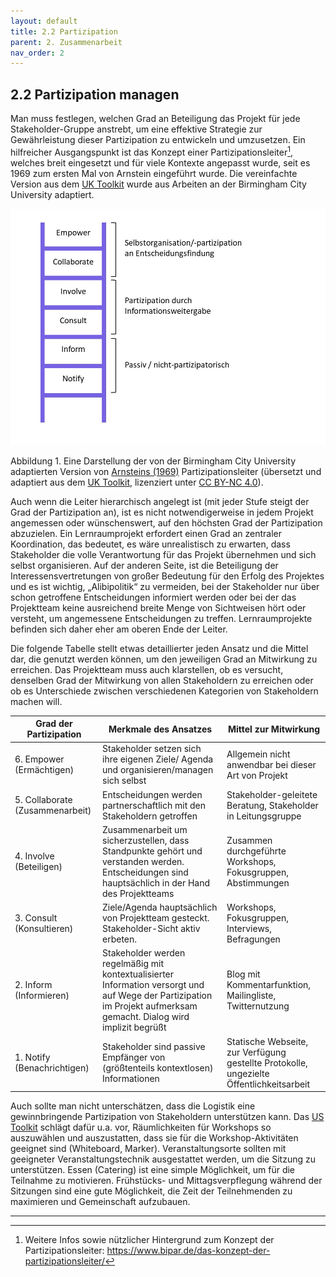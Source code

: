```yaml
---
layout: default
title: 2.2 Partizipation
parent: 2. Zusammenarbeit
nav_order: 2
---
```

## 2.2 Partizipation managen 

Man muss festlegen,  welchen Grad an Beteiligung das Projekt für
jede Stakeholder-Gruppe anstrebt, um eine effektive Strategie zur
Gewährleistung dieser Partizipation zu entwickeln und umzusetzen. Ein
hilfreicher Ausgangspunkt ist das Konzept einer
Partizipationsleiter[^7], welches breit eingesetzt und für viele
Kontexte angepasst wurde, seit es 1969 zum ersten Mal von Arnstein
eingeführt wurde. Die vereinfachte Version aus dem [UK Toolkit](../11_Referenzen.md) wurde aus Arbeiten
an der Birmingham City University adaptiert.

![Abbildung 1](../00_Abbildungen/02-02_Partizipationsleiter.jpg)

Abbildung 1. Eine Darstellung der von der Birmingham City University
adaptierten Version von [Arnsteins (1969)](../11_Referenzen.md) Partizipationsleiter (übersetzt und adaptiert aus dem [UK Toolkit](../11_Referenzen.md), lizenziert unter [CC BY-NC 4.0](https://creativecommons.org/licenses/by-nc/4.0/deed.de)).

Auch wenn die Leiter hierarchisch angelegt ist (mit jeder Stufe steigt
der Grad der Partizipation an), ist es nicht notwendigerweise in jedem
Projekt angemessen oder wünschenswert, auf den höchsten Grad der
Partizipation abzuzielen. Ein Lernraumprojekt erfordert einen Grad an
zentraler Koordination, das bedeutet, es wäre unrealistisch zu erwarten,
dass Stakeholder die volle Verantwortung für das Projekt übernehmen und
sich selbst organisieren. Auf der anderen Seite, ist die Beteiligung der
Interessensvertretungen von großer Bedeutung für den Erfolg des Projektes
und es ist wichtig, „Alibipolitik“ zu vermeiden, bei der Stakeholder nur
über schon getroffene Entscheidungen informiert werden oder bei der das
Projektteam keine ausreichend breite Menge von Sichtweisen hört oder
versteht, um angemessene Entscheidungen zu treffen. Lernraumprojekte
befinden sich daher eher am oberen Ende der Leiter.

Die folgende Tabelle stellt etwas detaillierter jeden Ansatz und die
Mittel dar, die genutzt werden können, um den jeweiligen Grad an
Mitwirkung zu erreichen. Das Projektteam muss auch klarstellen, ob es
versucht, denselben Grad der Mitwirkung von allen Stakeholdern zu
erreichen oder ob es Unterschiede zwischen verschiedenen Kategorien von
Stakeholdern machen will.

| Grad der Partizipation           | Merkmale des Ansatzes                                                                                                                                                | Mittel zur Mitwirkung                                                                    |
|----------------------------------|----------------------------------------------------------------------------------------------------------------------------------------------------------------------|------------------------------------------------------------------------------------------|
| 6\. Empower (Ermächtigen)        | Stakeholder setzen sich ihre eigenen Ziele/ Agenda und organisieren/managen sich selbst                                                                              | Allgemein nicht anwendbar bei dieser Art von Projekt                                     |
| 5\. Collaborate (Zusammenarbeit) | Entscheidungen werden partnerschaftlich mit den Stakeholdern getroffen                                                                                               | Stakeholder-geleitete Beratung, Stakeholder in Leitungsgruppe                            |
| 4\. Involve (Beteiligen)         | Zusammenarbeit um sicherzustellen, dass Standpunkte gehört und verstanden werden. Entscheidungen sind hauptsächlich in der Hand des Projektteams                     | Zusammen durchgeführte Workshops, Fokusgruppen, Abstimmungen                             |
| 3\. Consult (Konsultieren)       | Ziele/Agenda hauptsächlich von Projektteam gesteckt. Stakeholder-Sicht aktiv erbeten.                                                                                | Workshops, Fokusgruppen, Interviews, Befragungen                                         |
| 2\. Inform (Informieren)         | Stakeholder werden regelmäßig mit kontextualisierter Information versorgt und auf Wege der Partizipation im Projekt aufmerksam gemacht. Dialog wird implizit begrüßt | Blog mit Kommentarfunktion, Mailingliste, Twitternutzung                                 |
| 1\. Notify (Benachrichtigen)     | Stakeholder sind passive Empfänger von (größtenteils kontextlosen) Informationen                                                                                     | Statische Webseite, zur Verfügung gestellte Protokolle, ungezielte Öffentlichkeitsarbeit |

Auch sollte man nicht unterschätzen, dass die Logistik eine
gewinnbringende Partizipation von Stakeholdern unterstützen kann. Das
[US Toolkit](../11_Referenzen.md) schlägt dafür u.a. vor, Räumlichkeiten für Workshops so
auszuwählen und auszustatten, dass sie für die Workshop-Aktivitäten
geeignet sind (Whiteboard, Marker). Veranstaltungsorte sollten mit
geeigneter Veranstaltungstechnik ausgestattet werden, um die Sitzung zu
unterstützen. Essen (Catering) ist eine simple Möglichkeit, um für die
Teilnahme zu motivieren. Frühstücks- und Mittagsverpflegung während der
Sitzungen sind eine gute Möglichkeit, die Zeit der Teilnehmenden zu
maximieren und Gemeinschaft aufzubauen.

---

[^7]: Weitere Infos sowie nützlicher Hintergrund zum Konzept der
    Partizipationsleiter:
    <https://www.bipar.de/das-konzept-der-partizipationsleiter/>
